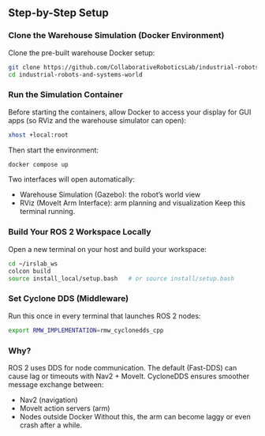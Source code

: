 ## Step-by-Step Setup

### Clone the Warehouse Simulation (Docker Environment)
Clone the pre-built warehouse Docker setup:

```bash
git clone https://github.com/CollaborativeRoboticsLab/industrial-robots-and-systems-world.git
cd industrial-robots-and-systems-world

```
### Run the Simulation Container

Before starting the containers, allow Docker to access your display for GUI apps (so RViz and the warehouse simulator can open):

```bash
xhost +local:root
```
Then start the environment:
```bash
docker compose up
```
Two interfaces will open automatically:

-  Warehouse Simulation (Gazebo): the robot’s world view
-  RViz (MoveIt Arm Interface): arm planning and visualization
Keep this terminal running.

### Build Your ROS 2 Workspace Locally
Open a new terminal on your host and build your workspace:
```bash
cd ~/irslab_ws
colcon build
source install_local/setup.bash   # or source install/setup.bash
```
### Set Cyclone DDS (Middleware)
Run this once in every terminal that launches ROS 2 nodes:
```bash
export RMW_IMPLEMENTATION=rmw_cyclonedds_cpp
```
### Why?
ROS 2 uses DDS for node communication.
The default (Fast-DDS) can cause lag or timeouts with Nav2 + MoveIt.
CycloneDDS ensures smoother message exchange between:
-  Nav2 (navigation)
-  MoveIt action servers (arm)
-  Nodes outside Docker
Without this, the arm can become laggy or even crash after a while.
